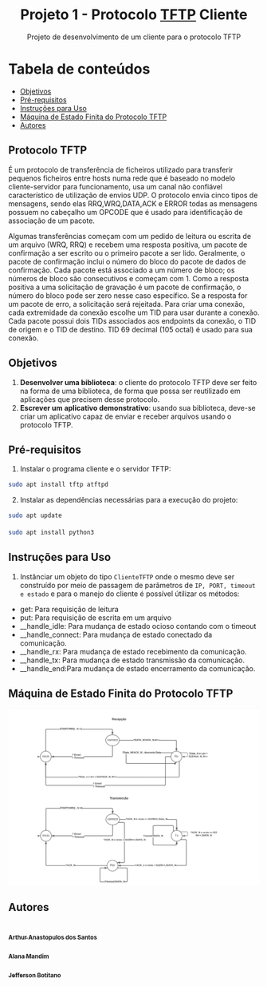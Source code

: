 <h1 align='center'>Projeto 1 - Protocolo <a href="https://datatracker.ietf.org/doc/html/rfc1350">TFTP</a> Cliente</h1>
<p align="center">Projeto de desenvolvimento de um cliente para o protocolo TFTP</p>

Tabela de conteúdos
=================
<!--ts-->
   * [Objetivos](#Objetivos)
   * [Pré-requisitos](#Pré-requisitos)
   * [Instruções para Uso](#Instruções-para-Uso)
   * [Máquina de Estado Finita do Protocolo TFTP](#Máquina-de-Estado-Finita-do-Protocolo-TFTP)
   * [Autores](#Autores)
<!--te-->
## Protocolo TFTP
É um protocolo de transferência de ficheiros utilizado para transferir pequenos ficheiros entre hosts numa rede que é baseado no modelo cliente-servidor para funcionamento, usa um canal não confiável característico de utilização de envios UDP.
O protocolo envia cinco tipos de mensagens, sendo elas RRQ,WRQ,DATA,ACK e ERROR todas as mensagens possuem no cabeçalho um OPCODE que é usado para identificação de associação de um pacote.

Algumas transferências começam com um pedido de leitura ou escrita de um arquivo (WRQ, RRQ) e recebem uma resposta positiva, um pacote de confirmação a ser escrito ou o primeiro pacote a ser lido. Geralmente, o pacote de confirmação inclui o número do bloco do pacote de dados de confirmação. Cada pacote está associado a um número de bloco; os números de bloco são consecutivos e começam com 1. Como a resposta positiva a uma solicitação de gravação é um pacote de confirmação, o número do bloco pode ser zero nesse caso específico. Se a resposta for um pacote de erro, a solicitação será rejeitada.
Para criar uma conexão, cada extremidade da conexão escolhe um TID para usar durante a conexão. Cada pacote possui dois TIDs associados aos endpoints da conexão, o TID de origem e o TID de destino. TID 69 decimal (105 octal) é usado para sua conexão.


## Objetivos

1. **Desenvolver uma biblioteca**: o cliente do protocolo TFTP deve ser feito na forma de uma biblioteca, de forma que possa ser reutilizado em aplicações que precisem desse protocolo.
2. **Escrever um aplicativo demonstrativo**: usando sua biblioteca, deve-se criar um aplicativo capaz de enviar e receber arquivos usando o protocolo TFTP.

## Pré-requisitos

1. Instalar o programa cliente e o servidor TFTP:
```bash
sudo apt install tftp atftpd
```

2. Instalar as dependências necessárias para a execução do projeto:
```bash
sudo apt update

sudo apt install python3
```
## Instruções para Uso

1. Instânciar um objeto do tipo ``ClienteTFTP`` onde o mesmo deve ser construído por meio de passagem de parâmetros de ``IP, PORT, timeout e estado`` e para o manejo do cliente é possível útilizar os métodos:
- get: Para requisição de leitura
- put: Para requisição de escrita em um arquivo 
- __handle_idle: Para mudança de estado ocioso contando com o timeout
- __handle_connect: Para mudança de estado conectado da comunicação.
- __handle_rx: Para mudança de estado recebimento da comunicação. 
- __handle_tx: Para mudança de estado transmissão da comunicação.
- __handle_end:Para mudança de estado encerramento da comunicação.

## Máquina de Estado Finita do Protocolo TFTP

<img align='center' src="images/state_machine_TFTP.png" width="850px;" alt=""></img>

## Autores

<a href="https://github.com/ArthurAnastopulos">
    <img style="border-radius: 50%;" src="https://avatars.githubusercontent.com/u/51097061?v=4" width="100px;" alt=""/><br />
    <sub><b>Arthur Anastopulos dos Santos</b></sub></a><br />

<a href="https://github.com/alanamandim">
    <img style="border-radius: 50%;" src="https://avatars.githubusercontent.com/u/58298192?v=4" width="100px;" alt=""/><br />
    <sub><b>Alana Mandim</b></sub></a><br />

<a href="https://github.com/jeffersonbcr">
    <img style="border-radius: 50%;" src="https://avatars.githubusercontent.com/u/58866006?v=4" width="100px;" alt=""/><br />
    <sub><b>Jefferson Botitano</b></sub></a>

